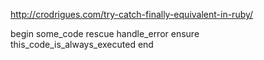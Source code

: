 http://crodrigues.com/try-catch-finally-equivalent-in-ruby/

begin
    some_code
rescue
     handle_error
ensure
    this_code_is_always_executed
end
